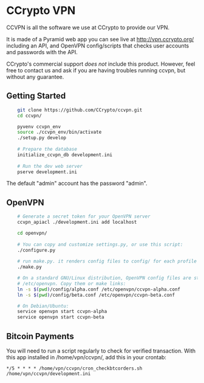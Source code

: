 CCrypto VPN 
===========

CCVPN is all the software we use at CCrypto to provide our VPN.

It is made of a Pyramid web app you can see live at
http://vpn.ccrypto.org/ including an API, and OpenVPN config/scripts that
checks user accounts and passwords with the API.

CCrypto's commercial support *does not* include this product. However, feel free to contact us and ask if you are having troubles running ccvpn, but without any guarantee.

Getting Started
---------------

```bash
    git clone https://github.com/CCrypto/ccvpn.git
    cd ccvpn/

    pyvenv ccvpn_env
    source ./ccvpn_env/bin/activate
    ./setup.py develop
    
    # Prepare the database
    initialize_ccvpn_db development.ini
    
    # Run the dev web server
    pserve development.ini
```

The default "admin" account has the password "admin".

OpenVPN
-------

```bash
    # Generate a secret token for your OpenVPN server
    ccvpn_apiacl ./development.ini add localhost

    cd openvpn/
    
    # You can copy and customize settings.py, or use this script:
    ./configure.py
    
    # run make.py. it renders config files to config/ for each profile
    ./make.py

    # On a standard GNU/Linux distribution, OpenVPN config files are stored in
    # /etc/openvpn. Copy them or make links:
    ln -s $(pwd)/config/alpha.conf /etc/openvpn/ccvpn-alpha.conf
    ln -s $(pwd)/config/beta.conf /etc/openvpn/ccvpn-beta.conf

    # On Debian/Ubuntu:
    service openvpn start ccvpn-alpha
    service openvpn start ccvpn-beta
```

Bitcoin Payments
----------------

You will need to run a script regularly to check for verified transaction.
With this app installed in /home/vpn/ccvpn/, add this in your crontab:

    */5 * * * * /home/vpn/ccvpn/cron_checkbtcorders.sh /home/vpn/ccvpn/development.ini

